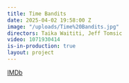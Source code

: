 ```yaml
---
title: Time Bandits
date: 2025-04-02 19:58:00 Z
image: "/uploads/Time%20Bandits.jpg"
directors: Taika Waititi, Jeff Tomsic
video: 1071930414
is-in-production: true
layout: project
---
```


[IMDb](https://www.imdb.com/title/tt1928307/)